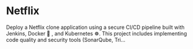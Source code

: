 # Netflix
Deploy a Netflix clone application using a secure CI/CD pipeline built with Jenkins, Docker 🐳 , and Kubernetes ☸️. This project includes implementing code quality and security tools (SonarQube, Tri…
